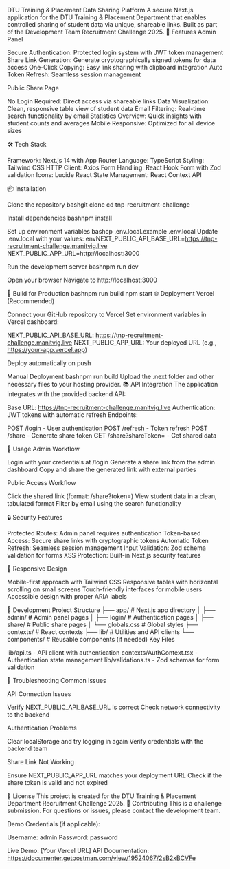 DTU Training & Placement Data Sharing Platform
A secure Next.js application for the DTU Training & Placement Department that enables controlled sharing of student data via unique, shareable links. Built as part of the Development Team Recruitment Challenge 2025.
🚀 Features
Admin Panel

Secure Authentication: Protected login system with JWT token management
Share Link Generation: Generate cryptographically signed tokens for data access
One-Click Copying: Easy link sharing with clipboard integration
Auto Token Refresh: Seamless session management

Public Share Page

No Login Required: Direct access via shareable links
Data Visualization: Clean, responsive table view of student data
Email Filtering: Real-time search functionality by email
Statistics Overview: Quick insights with student counts and averages
Mobile Responsive: Optimized for all device sizes

🛠️ Tech Stack

Framework: Next.js 14 with App Router
Language: TypeScript
Styling: Tailwind CSS
HTTP Client: Axios
Form Handling: React Hook Form with Zod validation
Icons: Lucide React
State Management: React Context API

📦 Installation

Clone the repository
bashgit clone <your-repo-url>
cd tnp-recruitment-challenge

Install dependencies
bashnpm install

Set up environment variables
bashcp .env.local.example .env.local
Update .env.local with your values:
envNEXT_PUBLIC_API_BASE_URL=https://tnp-recruitment-challenge.manitvig.live
NEXT_PUBLIC_APP_URL=http://localhost:3000

Run the development server
bashnpm run dev

Open your browser
Navigate to http://localhost:3000

🔧 Build for Production
bashnpm run build
npm start
🌐 Deployment
Vercel (Recommended)

Connect your GitHub repository to Vercel
Set environment variables in Vercel dashboard:

NEXT_PUBLIC_API_BASE_URL: https://tnp-recruitment-challenge.manitvig.live
NEXT_PUBLIC_APP_URL: Your deployed URL (e.g., https://your-app.vercel.app)


Deploy automatically on push

Manual Deployment
bashnpm run build
Upload the .next folder and other necessary files to your hosting provider.
📚 API Integration
The application integrates with the provided backend API:

Base URL: https://tnp-recruitment-challenge.manitvig.live
Authentication: JWT tokens with automatic refresh
Endpoints:

POST /login - User authentication
POST /refresh - Token refresh
POST /share - Generate share token
GET /share?shareToken=<token> - Get shared data



🎯 Usage
Admin Workflow

Login with your credentials at /login
Generate a share link from the admin dashboard
Copy and share the generated link with external parties

Public Access Workflow

Click the shared link (format: /share?token=<shareToken>)
View student data in a clean, tabulated format
Filter by email using the search functionality

🔒 Security Features

Protected Routes: Admin panel requires authentication
Token-based Access: Secure share links with cryptographic tokens
Automatic Token Refresh: Seamless session management
Input Validation: Zod schema validation for forms
XSS Protection: Built-in Next.js security features

📱 Responsive Design

Mobile-first approach with Tailwind CSS
Responsive tables with horizontal scrolling on small screens
Touch-friendly interfaces for mobile users
Accessible design with proper ARIA labels

🧪 Development
Project Structure
├── app/                    # Next.js app directory
│   ├── admin/             # Admin panel pages
│   ├── login/             # Authentication pages
│   ├── share/             # Public share pages
│   └── globals.css        # Global styles
├── contexts/              # React contexts
├── lib/                   # Utilities and API clients
└── components/            # Reusable components (if needed)
Key Files

lib/api.ts - API client with authentication
contexts/AuthContext.tsx - Authentication state management
lib/validations.ts - Zod schemas for form validation

🐛 Troubleshooting
Common Issues

API Connection Issues

Verify NEXT_PUBLIC_API_BASE_URL is correct
Check network connectivity to the backend


Authentication Problems

Clear localStorage and try logging in again
Verify credentials with the backend team


Share Link Not Working

Ensure NEXT_PUBLIC_APP_URL matches your deployment URL
Check if the share token is valid and not expired



📄 License
This project is created for the DTU Training & Placement Department Recruitment Challenge 2025.
🤝 Contributing
This is a challenge submission. For questions or issues, please contact the development team.

Demo Credentials (if applicable):

Username: admin
Password: password

Live Demo: [Your Vercel URL]
API Documentation: https://documenter.getpostman.com/view/19524067/2sB2xBCVFe